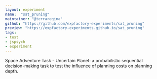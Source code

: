 ```yaml
---
layout: experiment
name:  "sat_pruning"
maintainer: "@terraregina"
github: "https://github.com/expfactory-experiments/sat_pruning"
preview: "https://expfactory-experiments.github.io/sat_pruning"
tags:
- test
- jspsych
- experiment
---
```

Space Adventure Task - Uncertain Planet: a probabilistic sequential decision-making task to test the influence of planning costs on planning depth.
